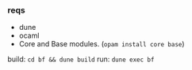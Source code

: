 ### reqs
- dune
- ocaml
- Core and Base modules. (`opam install core base`)

build: `cd bf && dune build` 
run: `dune exec bf`
